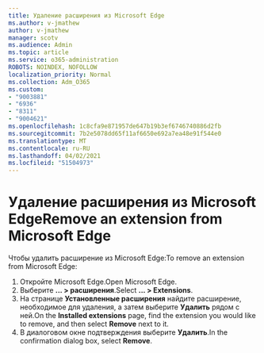 ```yaml
---
title: Удаление расширения из Microsoft Edge
ms.author: v-jmathew
author: v-jmathew
manager: scotv
ms.audience: Admin
ms.topic: article
ms.service: o365-administration
ROBOTS: NOINDEX, NOFOLLOW
localization_priority: Normal
ms.collection: Adm_O365
ms.custom:
- "9003881"
- "6936"
- "8311"
- "9004621"
ms.openlocfilehash: 1c8cfa9e871957de647b19b3ef6746740886d2fb
ms.sourcegitcommit: 7b2e5078dd65f11af6650e692a7ea48e91f544e0
ms.translationtype: MT
ms.contentlocale: ru-RU
ms.lasthandoff: 04/02/2021
ms.locfileid: "51504973"
---
```

# <a name="remove-an-extension-from-microsoft-edge"></a><span data-ttu-id="07e5d-102">Удаление расширения из Microsoft Edge</span><span class="sxs-lookup"><span data-stu-id="07e5d-102">Remove an extension from Microsoft Edge</span></span>

<span data-ttu-id="07e5d-103">Чтобы удалить расширение из Microsoft Edge:</span><span class="sxs-lookup"><span data-stu-id="07e5d-103">To remove an extension from Microsoft Edge:</span></span>

1. <span data-ttu-id="07e5d-104">Откройте Microsoft Edge.</span><span class="sxs-lookup"><span data-stu-id="07e5d-104">Open Microsoft Edge.</span></span>
2. <span data-ttu-id="07e5d-105">Выберите **... > расширения**.</span><span class="sxs-lookup"><span data-stu-id="07e5d-105">Select **... > Extensions**.</span></span>
3. <span data-ttu-id="07e5d-106">На странице **Установленные расширения** найдите расширение, необходимое для удаления, а затем выберите **Удалить** рядом с ней.</span><span class="sxs-lookup"><span data-stu-id="07e5d-106">On the **Installed extensions** page, find the extension you would like to remove, and then select **Remove** next to it.</span></span>
4. <span data-ttu-id="07e5d-107">В диалоговом окне подтверждения выберите **Удалить**.</span><span class="sxs-lookup"><span data-stu-id="07e5d-107">In the confirmation dialog box, select **Remove**.</span></span>
